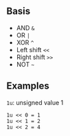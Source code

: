
## Basis
- AND `&`
- OR `|`
- XOR `^`
- Left shift `<<`
- Right shift `>>`
- NOT `~`

## Examples
`1u`: unsigned value 1
```
1u << 0 = 1
1u << 1 = 2
1u << 2 = 4
```